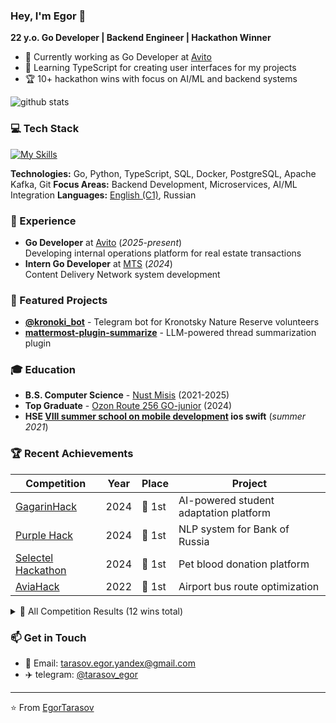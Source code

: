 ### Hey, I'm Egor 👋
**22 y.o. Go Developer | Backend Engineer | Hackathon Winner**

- 🚀 Currently working as Go Developer at [Avito](https://www.avito.ru/)
- 🌱 Learning TypeScript for creating user interfaces for my projects
- 🏆 10+ hackathon wins with focus on AI/ML and backend systems

![github stats](https://github-readme-stats.vercel.app/api?username=EgorTarasov&show_icons=true&title_color=4287f5&icon_color=%234287f5&text_color=525252&bg_color=FFFFFF)

### 💻 Tech Stack
[![My Skills](https://skillicons.dev/icons?i=go,python,docker,postgresql,kafka,ts,html,css,git)](https://skillicons.dev)


**Technologies:**  Go, Python, TypeScript, SQL, Docker, PostgreSQL, Apache Kafka, Git
**Focus Areas:** Backend Development, Microservices, AI/ML Integration
**Languages:** [English (C1)](https://drive.google.com/file/d/1Y-ms9O8WdhCKmGcYoHrqxw02OYjCywKF/view?usp=sharing), Russian

### 💼 Experience
- **Go Developer** at [Avito](https://www.avito.ru/) (*2025-present*)  
  Developing internal operations platform for real estate transactions
- **Intern Go Developer** at [MTS](https://mts-digital.ru/) (*2024*)  
  Content Delivery Network system development

### 🚀 Featured Projects
- **[@kronoki_bot](https://t.me/kronoki_bot)** - Telegram bot for Kronotsky Nature Reserve volunteers
- **[mattermost-plugin-summarize](https://github.com/EgorTarasov/summary)** - LLM-powered thread summarization plugin

### 🎓 Education
- **B.S. Computer Science** - [Nust Misis](https://en.misis.ru/) (2021-2025)
- **Top Graduate** - [Ozon Route 256 GO-junior](https://route256.ozon.ru/go-developer-junior) (2024)
- **HSE [VIII summer school on mobile development](https://drive.google.com/file/d/1KquDspbTlRm1fB_RXIt5rLeyncGm7xAA/view?usp=drive_link) ios swift** (*summer 2021*)

### 🏆 Recent Achievements
| Competition | Year | Place | Project |
|-------------|------|-------|---------|
| [GagarinHack](https://github.com/EgorTarasov/gagarinhack/) | 2024 | 🥇 1st | AI-powered student adaptation platform |
| [Purple Hack](https://github.com/EgorTarasov/Purple-hack/) | 2024 | 🥇 1st | NLP system for Bank of Russia |
| [Selectel Hackathon](https://github.com/EgorTarasov/selectel-dinosaurs/) | 2024 | 🥇 1st | Pet blood donation platform |
| [AviaHack](https://github.com/EgorTarasov/aviahack-2022) | 2022 | 🥇 1st | Airport bus route optimization |

<details>
<summary>🏅 All Competition Results (12 wins total)</summary>

| Competition | Year | Place | Project |
|-------------|------|-------|---------|
| [GagarinHack](https://drive.google.com/file/d/1QnZ_ToqkY6_wlPCCQmQRgMm4SEUP6k1q/view?usp=sharing) | 2024 | 🥇 1st | AI-powered student adaptation platform |
| [Purple Hack](https://drive.google.com/file/d/1V8XbUwfnPYQ4vP9Z1ZLqtDEzr0JW4A9r/view?usp=sharing) | 2024 | 🥇 1st | NLP system for Bank of Russia |
| [Selectel Hackathon](https://drive.google.com/file/d/15UCKzln6VRrFXqeUo-95EEBTcqrfGIwL/view?usp=sharing) | 2024 | 🥇 1st | Pet blood donation platform |
| [AviaHack](https://drive.google.com/file/d/1GhbiQqMw-I2QM8oMzVFjFItEHQmJikYR/view?usp=sharing) | 2022 | 🥇 1st | Airport bus route optimization |
| [NTI-Hackathon "Smart City"](https://drive.google.com/file/d/1INkN4YwKUV8gPtqqtXhhV1eNDKixyMcG/view?usp=sharing) | 2022 | 🥇 1st | Mobile app for goal achievement |
| [InnoglobalHack MTS](https://drive.google.com/file/d/1TTRpyVxI8VKNicwv14mvaIbZdtb7cN-3/view?usp=sharing) | 2024 | 🥈 2nd | AI document processing system |
| [T1 Hackathon](https://drive.google.com/file/d/1Mz8TZ2oY0YwYBoMx1qp1ZAwtc4GwKg8o/view?usp=drive_link) | 2024 | 🥈 2nd | HR dashboard with LLMs |
| [True-tech MTS](https://drive.google.com/file/d/1yOxuyW2NA7Zt66iTf6WPULovAVKFzFK9/view?usp=sharing) | 2024 | 🥈 2nd | AI document processing |
| [LCT Krasnodar](https://drive.google.com/file/d/1TRyhnQSxM9yfZ0TtoR1dwKtEhAGAN-FK/view?usp=sharing) | 2023 | 🥈 2nd | Employee onboarding platform |
| [LCT Yakutia](https://drive.google.com/file/d/1ueSWWYlipjj6ipFWXSQry4w1BhWaZ4is/view?usp=sharing) | 2023 | 🥉 3rd | Educational track recommendations |
| [InnoglobalHack](https://drive.google.com/file/d/1BNDNrNMUIhe3rVPLPUj5I5yApFxzZGmZ/view?usp=sharing) | 2023 | 🥉 3rd | Sprint optimization system |
| [VK NFT Hackathon](https://drive.google.com/file/d/1bXHFZqtunXZ-nR_lJ01aM8Pw6gTUDTtK/view?usp=sharing) | 2023 | 🥉 3rd | NFT event ticketing system |

**Solutions:** [GagarinHack](https://github.com/EgorTarasov/gagarinhack/) • [Purple Hack](https://github.com/EgorTarasov/Purple-hack/) • [Selectel](https://github.com/EgorTarasov/selectel-dinosaurs/) • [T1](https://github.com/EgorTarasov/t1) • [True-tech](https://github.com/EgorTarasov/true-tech) • [AviaHack](https://github.com/EgorTarasov/aviahack-2022) • [LCT Krasnodar](https://github.com/EgorTarasov/lct-2023) • [LCT Yakutia](https://github.com/EgorTarasov/lct-2023-yakutia) • [InnoglobalHack](https://github.com/EgorTarasov/innohack) • [VK NFT](https://github.com/0xb1b1/vknft-misis_tolerant-backend) • [Smart City](https://github.com/EgorTarasov/SmartCityHack)

</details>

### 📫 Get in Touch
- 📧 Email: tarasov.egor.yandex@gmail.com
- ✈️ telegram: [@tarasov_egor](http://l.larek.tech/egor)

---
⭐ From [EgorTarasov](https://github.com/EgorTarasov)